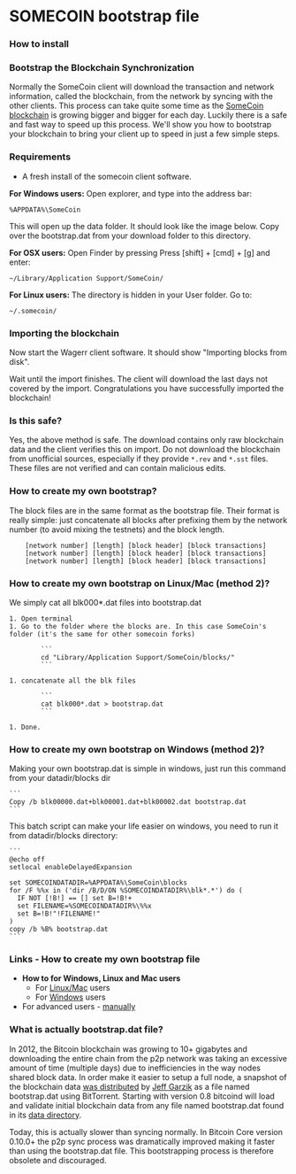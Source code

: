# SOMECOIN bootstrap file

### How to install

### Bootstrap the Blockchain Synchronization

Normally the SomeCoin client will download the transaction and network information, called the blockchain, from the network by syncing with the other clients. This process can take quite some time as the [SomeCoin blockchain](https://blockchain.info/charts/blocks-size) is growing bigger and bigger for each day. Luckily there is a safe and fast way to speed up this process. We'll show you how to bootstrap your blockchain to bring your client up to speed in just a few simple steps.

### Requirements

- A fresh install of the somecoin client software.

**For Windows users:**
Open explorer, and type into the address bar:

	%APPDATA%\SomeCoin
    
This will open up the data folder. It should look like the image below. Copy over the bootstrap.dat from your download folder to this directory.

**For OSX users:**
Open Finder by pressing Press [shift] + [cmd] + [g] and enter:

	~/Library/Application Support/SomeCoin/
    
**For Linux users:**
The directory is hidden in your User folder. Go to:

	~/.somecoin/
    
### Importing the blockchain
Now start the Wagerr client software. It should show "Importing blocks from disk".

Wait until the import finishes. The client will download the last days not covered by the import. Congratulations you have successfully imported the blockchain!

### Is this safe?

Yes, the above method is safe. The download contains only raw blockchain data and the client verifies this on import. Do not download the blockchain from unofficial sources, especially if they provide `*.rev` and `*.sst` files. These files are not verified and can contain malicious edits.

### How to create my own bootstrap?

The block files are in the same format as the bootstrap file. Their format is really simple: just concatenate all blocks after prefixing them by the network number (to avoid mixing the testnets) and the block length. 

        [network number] [length] [block header] [block transactions]
        [network number] [length] [block header] [block transactions]
        [network number] [length] [block header] [block transactions]

### How to create my own bootstrap on Linux/Mac (method 2)?

We simply cat all blk000*.dat files into bootstrap.dat

    1. Open terminal
    1. Go to the folder where the blocks are. In this case SomeCoin's folder (it's the same for other somecoin forks)

            ```            
            cd "Library/Application Support/SomeCoin/blocks/"
            ```

    1. concatenate all the blk files
            
            ```        
            cat blk000*.dat > bootstrap.dat
            ```

    1. Done.

### How to create my own bootstrap on Windows (method 2)?

Making your own bootstrap.dat is simple in windows, just run this command from your datadir/blocks dir

    ```
    Copy /b blk00000.dat+blk00001.dat+blk00002.dat bootstrap.dat
    ```

This batch script can make your life easier on windows, you need to run it from datadir/blocks directory:

    ```
    @echo off 
    setlocal enableDelayedExpansion 

    set SOMECOINDATADIR=%APPDATA%\SomeCoin\blocks
    for /F %%x in ('dir /B/D/ON %SOMECOINDATADIR%\blk*.*') do (
      IF NOT [!B!] == [] set B=!B!+
      set FILENAME=%SOMECOINDATADIR%\%%x
      set B=!B!"!FILENAME!"
    )
    copy /b %B% bootstrap.dat
    ```

### Links - How to create my own bootstrap file

  - **How to for Windows, Linux and Mac users**
    - For [Linux/Mac](./../../#how-to-create-my-own-bootstrap-on-linuxmac-method-2) users
    - For [Windows](./../../#how-to-create-my-own-bootstrap-on-windows-method-2) users
  - For advanced users - [manually](./../../#how-to-create-my-own-bootstrap)

### What is actually bootstrap.dat file?

In 2012, the Bitcoin blockchain was growing to 10+ gigabytes and downloading the entire chain from the p2p network was taking an excessive amount of time (multiple days) due to inefficiencies in the way nodes shared block data. In order make it easier to setup a full node, a snapshot of the blockchain data [was distributed](https://bitcointalk.org/index.php?topic=145386.0) by [Jeff Garzik](https://github.com/jgarzik) as a file named bootstrap.dat using BitTorrent. Starting with version 0.8 bitcoind will load and validate initial blockchain data from any file named bootstrap.dat found in its [data directory](https://en.bitcoin.it/wiki/Data_directory#Default_Location).

Today, this is actually slower than syncing normally. In Bitcoin Core version 0.10.0+ the p2p sync process was dramatically improved making it faster than using the bootstrap.dat file. This bootstrapping process is therefore obsolete and discouraged.

